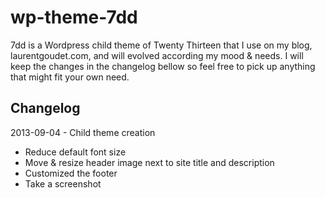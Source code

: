 wp-theme-7dd
============

7dd is a Wordpress child theme of Twenty Thirteen that I use on my blog, laurentgoudet.com, and will evolved according my mood & needs. I will keep the changes in the changelog bellow so feel free to pick up anything that might fit your own need.

Changelog
---------

2013-09-04 - Child theme creation
- Reduce default font size
- Move & resize header image next to site title and description
- Customized the footer
- Take a screenshot

